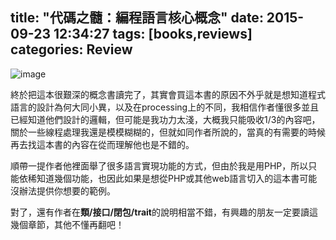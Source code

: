 title: "代碼之髓：編程語言核心概念"
date: 2015-09-23 12:34:27
tags: [books,reviews]
categories: Review
---

![image](http://40.media.tumblr.com/c558f6698bf23cc7def2ed9790ea41f1/tumblr_inline_nv44nldHCA1s611yb_540.jpg)

終於把這本很艱深的概念書讀完了，其實會買這本書的原因不外乎就是想知道程式語言的設計為何大同小異，以及在processing上的不同，我相信作者懂很多並且已經知道他們設計的邏輯，但可能是我功力太淺，大概我只能吸收1/3的內容吧，關於一些線程處理我還是模模糊糊的，但就如同作者所說的，當真的有需要的時候再去找這本書的內容在從而理解他也是不錯的。

順帶一提作者他裡面舉了很多語言實現功能的方式，但由於我是用PHP，所以只能依稀知道幾個功能，也因此如果是想從PHP或其他web語言切入的這本書可能沒辦法提供你想要的範例。

對了，還有作者在**類/接口/閉包/trait**的說明相當不錯，有興趣的朋友一定要讀這幾個章節，其他不懂再翻吧！
